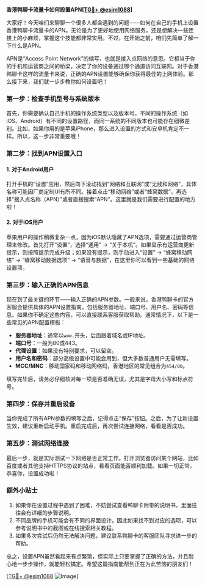 **香港鸭聊卡流量卡如何設置APN[[TG💪+ @esim1088](https://t.me/s/esim1088)]**

大家好！今天咱们来聊聊一个很多人都会遇到的问题——如何在自己的手机上设置香港鸭聊卡流量卡的APN。无论是为了更好地使用网络服务，还是想解决一些连接上的小麻烦，掌握这个技能都非常实用。不过，在开始之前，咱们先简单了解一下什么是APN。

APN是“Access Point Network”的缩写，也就是接入点网络的意思。它相当于你的手机和运营商之间的桥梁，决定了你的设备通过哪个通道访问互联网。对于香港鸭聊卡这样的流量卡来说，正确的APN设置能够确保你获得最佳的上网体验。那么接下来，我们就一步步教你如何设置吧！

### **第一步：检查手机型号与系统版本**
首先，你需要确认自己手机的操作系统类型以及版本号。不同的操作系统（如iOS、Android）有不同的设置路径，而同一系统的不同版本也可能存在细微差别。比如，如果你用的是苹果iPhone，那么进入设置的方式和安卓机肯定不一样。所以，这一步非常重要哦！

### **第二步：找到APN设置入口**
#### **1. 对于Android用户**
打开手机的“设置”应用，然后向下滚动找到“网络和互联网”或“无线和网络”，具体名称可能因厂商定制UI有所不同。接着点击“移动网络”或者“蜂窝数据”，再选择“接入点名称（APN）”或者直接搜索“APN”。这里就是我们需要进行配置的地方啦！

#### **2. 对于iOS用户**
苹果用户的操作稍微复杂一点，因为iOS默认隐藏了APN选项，需要通过运营商管理来修改。首先打开“设置”，选择“通用” -> “关于本机”。如果显示有运营商更新提示，则按照提示完成升级；如果没有提示，则手动进入“设置” -> “蜂窝移动网络” -> “蜂窝移动数据选项” -> “语音与数据”，在这里你可以看到一些基础的网络设置项。

### **第三步：输入正确的APN信息**
现在到了最关键的环节——输入正确的APN参数。一般来说，香港鸭聊卡的官方客服会提供具体的APN设置指南，包括服务器地址、端口号、用户名、密码等信息。如果你不确定这些内容，可以直接联系客服获取帮助。通常情况下，以下是一些常见的APN配置模板：

- **服务器地址**：通常以`www.`开头，后面跟着域名或IP地址。
- **端口号**：一般为80或443。
- **代理设置**：如果没有特别要求，可以留空。
- **用户名和密码**：部分高级设置中可能会用到，但大多数普通用户无需填写。
- **MCC/MNC**：移动国家码和移动网络码，香港地区的常见组合为`454/00`。

填写完毕后，请务必仔细核对每一项是否准确无误，尤其是字母大小写和标点符号。

### **第四步：保存并重启设备**
当你完成了所有APN参数的填写之后，记得点击“保存”按钮。之后，为了让新设置生效，建议重新启动手机。重启完成后，再次尝试连接网络，看看是否成功。

### **第五步：测试网络连接**
最后一步，就是实际测试一下网络是否正常工作。打开浏览器访问某个网站，比如百度或者其他支持HTTPS协议的站点，看看页面能否顺利加载。如果一切正常，恭喜你，设置成功啦！

### **额外小贴士**
1. 如果你在设置过程中遇到了困难，不妨尝试查看鸭聊卡附带的说明书，里面往往会有详细的步骤说明。
2. 不同品牌的手机可能会有不同的界面设计，因此如果找不到对应的选项，可以参考说明书中的截图或在线搜索相关教程。
3. 如果多次尝试后仍然无法解决问题，建议联系鸭聊卡的客服团队寻求进一步的帮助。

总之，设置APN虽然看起来有点繁琐，但实际上只要掌握了正确的方法，并且耐心地一步步操作，就能轻松搞定。希望这篇指南能帮到正在为此苦恼的朋友们！

[[TG💪+ @esim1088](https://t.me/s/esim1088) ![Image](https://i.postimg.cc/4NQfJmqS/Snipaste-2025-05-13-00-14-12.png)]